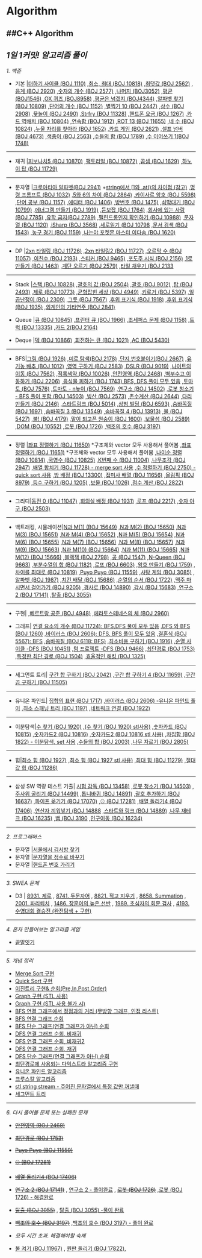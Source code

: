 # Algorithm
##C++ Algorithm
----
*1일 1커밋! 알고리즘 풀이*
----

*1. 백준*

+ 기본 |[더하기 사이클 (BOJ 1110)](https://github.com/danielkang1003/Algorithm/blob/master/백준/boj1110.cpp)
,[최소, 최대 (BOJ 10818)](https://github.com/danielkang1003/Algorithm/blob/master/백준/boj10818.cpp)
,[최댓값 (BOJ 2562)](https://github.com/danielkang1003/Algorithm/blob/master/백준/boj2562.cpp)
,[음계 (BOJ 2920)](https://github.com/danielkang1003/Algorithm/blob/master/백준/boj2920.cpp)
,[숫자의 개수 (BOJ 2577)](https://github.com/danielkang1003/Algorithm/blob/master/백준/boj2577.cpp)
,[나머지 (BOJ3052)](https://github.com/danielkang1003/Algorithm/blob/master/백준/boj3052.cpp)
,[평균 (BOJ1546)](https://github.com/danielkang1003/Algorithm/blob/master/백준/boj1546.cpp)
,[OX 퀴즈 (BOJ8958)](https://github.com/danielkang1003/Algorithm/blob/master/백준/boj8958.cpp)
,[평균은 넘겠지 (BOJ4344)](https://github.com/danielkang1003/Algorithm/blob/master/백준/boj4344.cpp)
,[알파벳 찾기 (BOJ 10809)](https://github.com/danielkang1003/Algorithm/blob/master/백준/boj10809.cpp)
,[단어의 개수 (BOJ 1152)](https://github.com/danielkang1003/Algorithm/blob/master/백준/boj1152.cpp)
,[별찍기 10 (BOJ 2447)](https://github.com/danielkang1003/Algorithm/blob/master/백준/boj2447.cpp)
,[상수 (BOJ 2908)](https://github.com/danielkang1003/Algorithm/blob/master/백준/boj2908.cpp)
,[윷놀이 (BOJ 2490)](https://github.com/danielkang1003/Algorithm/blob/master/백준/boj2490.cpp)
,[Strfry (BOJ 11328)](https://github.com/danielkang1003/Algorithm/blob/master/백준/boj11328.cpp)
,[핸드폰 요금 (BOJ 1267)](https://github.com/danielkang1003/Algorithm/blob/master/백준/boj1267.cpp)
,[카드 역배치 (BOJ 10804)](https://github.com/danielkang1003/Algorithm/blob/master/백준/boj10804.cpp)
,[연속합 (BOJ 1912)](https://github.com/danielkang1003/Algorithm/blob/master/백준/boj1912.cpp)
,[ROT 13 (BOJ 11655)](https://github.com/danielkang1003/Algorithm/blob/master/백준/boj11655.cpp)
,[네 수 (BOJ 10824)](https://github.com/danielkang1003/Algorithm/blob/master/백준/boj10824.cpp)
,[누울 자리를 찾아라 (BOJ 1652)](https://github.com/danielkang1003/Algorithm/blob/master/백준/boj1652.cpp)
,[카드 게임 (BOJ 2621)](https://github.com/danielkang1003/Algorithm/blob/master/백준/boj2621.cpp)
,[셀프 넘버 (BOJ 4673)](https://github.com/danielkang1003/Algorithm/blob/master/백준/boj4673.cpp)
,[색종이 (BOJ 2563)](https://github.com/danielkang1003/Algorithm/blob/master/백준/boj2563.cpp)
,[수들의 합 (BOJ 1789)](https://github.com/danielkang1003/Algorithm/blob/master/백준/boj1789.cpp)
,[수 이어쓰기 1(BOJ 1748)](https://github.com/danielkang1003/Algorithm/blob/master/백준/boj1748.cpp)
----

+ 재귀 |[피보나치5 (BOJ 10870)](https://github.com/danielkang1003/Algorithm/blob/master/백준/재귀/boj10870.cpp)
,[팩토리얼 (BOJ 10872)](https://github.com/danielkang1003/Algorithm/blob/master/백준/재귀/boj10872.cpp)
,[곱셈 (BOJ 1629)](https://github.com/danielkang1003/Algorithm/blob/master/백준/재귀/boj1629.cpp)
,[하노이 탑 (BOJ 11729)](https://github.com/danielkang1003/Algorithm/blob/master/백준/재귀/boj11729.cpp)
----

+ 문자열 |[크로아티아 알파벳(BOJ 2941)](https://github.com/danielkang1003/Algorithm/blob/master/백준/문자열/boj2941.cpp)
		+[string에서 []와 .at()의 차이점 (참고)](https://neodreamer-dev.tistory.com/m/256)
,[명령 프롬프트 (BOJ 1032)](https://github.com/danielkang1003/Algorithm/blob/master/백준/문자열/boj1032.cpp)
,[5와 6의 차이 (BOJ 2864)](https://github.com/danielkang1003/Algorithm/blob/master/백준/문자열/boj2864.cpp)
,[카이사르 암호 (BOJ 5598)](https://github.com/danielkang1003/Algorithm/blob/master/백준/문자열/boj5598.cpp)
,[단어 공부 (BOJ 1157)](https://github.com/danielkang1003/Algorithm/blob/master/백준/문자열/boj1157.cpp)
,[에디터 (BOJ 1406)](https://github.com/danielkang1003/Algorithm/blob/master/백준/문자열/boj1406.cpp)
,[방번호 (BOJ 1475)](https://github.com/danielkang1003/Algorithm/blob/master/백준/문자열/boj1475.cpp)
,[쇠막대기 (BOJ 10799)](https://github.com/danielkang1003/Algorithm/blob/master/백준/문자열/boj10799.cpp)
,[에너그램 만들기 (BOJ 1919)](https://github.com/danielkang1003/Algorithm/blob/master/백준/문자열/boj1919.cpp)
,[듣보잡 (BOJ 1764)](https://github.com/danielkang1003/Algorithm/blob/master/백준/문자열/boj1764.cpp)
,[회사에 있는 사람 (BOJ 7785)](https://github.com/danielkang1003/Algorithm/blob/master/백준/문자열/boj7785.cpp)
,[유학 금지(BOJ 2789)](https://github.com/danielkang1003/Algorithm/blob/master/백준/문자열/boj2789.cpp)
,[팰린드롬인지 확인하기 (BOJ 10988)](https://github.com/danielkang1003/Algorithm/blob/master/백준/문자열/boj10988.cpp)
,[문자열 (BOJ 1120)](https://github.com/danielkang1003/Algorithm/blob/master/백준/문자열/boj1120.cpp)
,[iSharp (BOJ 3568)](https://github.com/danielkang1003/Algorithm/blob/master/백준/문자열/boj3568.cpp)
,[세로읽기 (BOJ 10798](https://github.com/danielkang1003/Algorithm/blob/master/백준/문자열/boj10798.cpp)
,[문서 검색 (BOJ 1543)](https://github.com/danielkang1003/Algorithm/blob/master/백준/문자열/boj1543.cpp)
,[농구 경기 (BOJ 1159)](https://github.com/danielkang1003/Algorithm/blob/master/백준/문자열/boj1159.cpp)
,[나는야 포켓몬 마스터 이다솜 (BOJ 1620)](https://github.com/danielkang1003/Algorithm/blob/master/백준/문자열/boj1620.cpp)
----

+ DP |[2xn 타일링 (BOJ 11726)](https://github.com/danielkang1003/Algorithm/blob/master/백준/DP/boj11726.cpp)
,[2xn 타일링2 (BOJ 11727)](https://github.com/danielkang1003/Algorithm/blob/master/백준/DP/boj11727.cpp)
,[오르막 수 (BOJ 11057)](https://github.com/danielkang1003/Algorithm/blob/master/백준/DP/boj11057.cpp)
,[이친수 (BOJ 2193)](https://github.com/danielkang1003/Algorithm/blob/master/백준/DP/boj2193.cpp)
,[스티커 (BOJ 9465)](https://github.com/danielkang1003/Algorithm/blob/master/백준/DP/boj9465.cpp)
,[포도주 시식 (BOJ 2156)](https://github.com/danielkang1003/Algorithm/blob/master/백준/DP/boj2156.cpp)
,[1로 만들기 (BOJ 1463)](https://github.com/danielkang1003/Algorithm/blob/master/백준/DP/boj1463.cpp)
,[계단 오르기 (BOJ 2579)](https://github.com/danielkang1003/Algorithm/blob/master/백준/DP/boj2579.cpp)
,[타일 채우기 (BOJ 2133](https://github.com/danielkang1003/Algorithm/blob/master/백준/DP/boj2133.cpp)
----

+ Stack |[스택 (BOJ 10828)](https://github.com/danielkang1003/Algorithm/blob/master/boj10828.cpp)
,[괄호의 값 (BOJ 2504)](https://github.com/danielkang1003/Algorithm/blob/master/boj2504.cpp)
,[괄호 (BOJ 9012)](https://github.com/danielkang1003/Algorithm/blob/master/boj9012.cpp)
,[탑 (BOJ 2493)](https://github.com/danielkang1003/Algorithm/blob/master/boj2493.cpp)
,[제로 (BOJ 10773)](https://github.com/danielkang1003/Algorithm/blob/master/boj10773.cpp)
,[균형잡힌 세상 (BOJ 4949)](https://github.com/danielkang1003/Algorithm/blob/master/boj4949.cpp)
,[키로거 (BOJ 5397)](https://github.com/danielkang1003/Algorithm/blob/master/boj5397.cpp)
,[일곱난쟁이 (BOJ 2309)](https://github.com/danielkang1003/Algorithm/blob/master/boj2309.cpp)
,[그릇 (BOJ 7567)](https://github.com/danielkang1003/Algorithm/blob/master/boj7567.cpp)
,[후위 표기식 (BOJ 1918)](https://github.com/danielkang1003/Algorithm/blob/master/boj1918.cpp)
,[후위 표기식 (BOJ 1935)](https://github.com/danielkang1003/Algorithm/blob/master/boj1935.cpp)
,[외계인의 기타연주 (BOJ 2841)](https://github.com/danielkang1003/Algorithm/blob/master/boj2841.cpp)


+ Queue |[큐 (BOJ 10845)](https://github.com/danielkang1003/Algorithm/blob/master/boj10845.cpp)
,[프린터 큐 (BOJ 1966)](https://github.com/danielkang1003/Algorithm/blob/master/boj1966.cpp)
,[조세퍼스 문제 (BOJ 1158)](https://github.com/danielkang1003/Algorithm/blob/master/boj1158.cpp)
,[트럭 (BOJ 13335)](https://github.com/danielkang1003/Algorithm/blob/master/boj13335.cpp)
,[카드 2(BOJ 2164)](https://github.com/danielkang1003/Algorithm/blob/master/boj2164.cpp)

+ Deque |[덱 (BOJ 10866)](https://github.com/danielkang1003/Algorithm/blob/master/boj10866.cpp)
,[회전하는 큐 (BOJ 1021)](https://github.com/danielkang1003/Algorithm/blob/master/boj1021.cpp)
,[AC (BOJ 5430)](https://github.com/danielkang1003/Algorithm/blob/master/boj5430.cpp)
----

+ BFS|[그림 (BOJ 1926)](https://github.com/danielkang1003/Algorithm/blob/master/boj1926.cpp)
,[미로 탐색(BOJ 2178)](https://github.com/danielkang1003/Algorithm/blob/master/boj2178.cpp)
,[단지 번호붙이기(BOJ 2667)](https://github.com/danielkang1003/Algorithm/blob/master/boj2667.cpp)
,[유기농 배추 (BOJ 1012)](https://github.com/danielkang1003/Algorithm/blob/master/boj1012.cpp)
,[영역 구하기 (BOJ 2583)](https://github.com/danielkang1003/Algorithm/blob/master/boj2583.cpp)
,[DSLR (BOJ 9019)](https://github.com/danielkang1003/Algorithm/blob/master/boj9019.cpp)
,[나이트의 이동 (BOJ 7562)](https://github.com/danielkang1003/Algorithm/blob/master/boj7562.cpp)
,[적록색약 (BOJ 10026)](https://github.com/danielkang1003/Algorithm/blob/master/boj10026.cpp)
,[안전영역 (BOJ 2468)](https://github.com/danielkang1003/Algorithm/blob/master/boj2468solved.cpp)
,[벽부수고 이동하기 (BOJ 2206)](https://github.com/danielkang1003/Algorithm/blob/master/boj2206.cpp)
,[음식물 피하기 (BOJ 1743) BFS, DFS 풀이 모두 있음](https://github.com/danielkang1003/Algorithm/blob/master/boj1743.cpp)
,[토마토 (BOJ 7576)](https://github.com/danielkang1003/Algorithm/blob/master/boj7576.cpp)
,[토마토 - n높이 (BOJ 7569)](https://github.com/danielkang1003/Algorithm/blob/master/boj7569.cpp)
,[연구소 (BOJ 14502)](https://github.com/danielkang1003/Algorithm/blob/master/boj14502.cpp)
,[로봇 청소기 - BFS 풀이 포함 (BOJ 14503)](https://github.com/danielkang1003/Algorithm/blob/master/boj14503.cpp)
,[빙산 (BOJ 2573)](https://github.com/danielkang1003/Algorithm/blob/master/boj2573.cpp)
,[촌수계산 (BOJ 2644)](https://github.com/danielkang1003/Algorithm/blob/master/boj2644.cpp)
,[다리 만들기 (BOJ 2146)](https://github.com/danielkang1003/Algorithm/blob/master/boj2146.cpp)
,[스타트링크 (BOJ 5014)](https://github.com/danielkang1003/Algorithm/blob/master/boj5014.cpp)
,[상범 빌딩 (BOJ 6593)](https://github.com/danielkang1003/Algorithm/blob/master/boj6593.cpp)
,[숨바꼭질 (BOJ 1697)](https://github.com/danielkang1003/Algorithm/blob/master/boj1697.cpp)
,[숨바꼭질 3 (BOJ 13549)](https://github.com/danielkang1003/Algorithm/blob/master/boj13549.cpp)
,[숨바꼭질 4 (BOJ 13913)](https://github.com/danielkang1003/Algorithm/blob/master/boj13913.cpp)
,[불 (BOJ 5427)](https://github.com/danielkang1003/Algorithm/blob/master/boj5427.cpp)
,[불! (BOJ 4179)](https://github.com/danielkang1003/Algorithm/blob/master/boj4179.cpp)
,[말이 되고픈 원숭이 (BOJ 1600)](https://github.com/danielkang1003/Algorithm/blob/master/boj1600.cpp)
,[보물섬 (BOJ 2589)](https://github.com/danielkang1003/Algorithm/blob/master/boj2589.cpp)
,[DOM (BOJ 10552)](https://github.com/danielkang1003/Algorithm/blob/master/boj10552.cpp)
,[로봇 (BOJ 1726)](https://github.com/danielkang1003/Algorithm/blob/master/boj1726.cpp)
,[백조의 호수 (BOJ 3197)](https://github.com/danielkang1003/Algorithm/blob/master/boj3197.cpp)
----

+ 정렬 |[좌표 정렬하기 (BOJ 11650)](https://github.com/danielkang1003/Algorithm/blob/master/boj11650.cpp)
		*구조체와 vector 모두 사용해서 풀어봄
,[좌표 정렬하기 (BOJ 11651)](https://github.com/danielkang1003/Algorithm/blob/master/boj11651.cpp)
		*구조체와 vector 모두 사용해서 풀어봄
,[나이순 정렬 (BOJ 10814)](https://github.com/danielkang1003/Algorithm/blob/master/boj10814.cpp)
,[국영수 (BOJ 10825)](https://github.com/danielkang1003/Algorithm/blob/master/boj10825.cpp)
,[K번째 수 (BOJ 11004)](https://github.com/danielkang1003/Algorithm/blob/master/boj11004.cpp)
,[나무조각 (BOJ 2947)](https://github.com/danielkang1003/Algorithm/blob/master/boj2947.cpp)
,[배열 합치기 (BOJ 11728) - merge sort 사용](https://github.com/danielkang1003/Algorithm/blob/master/boj11728.cpp)
,[수 정렬하기 (BOJ 2750) - quick sort 사용](https://github.com/danielkang1003/Algorithm/blob/master/quick_sort.cpp)
,[방 배정 (BOJ 13300)](https://github.com/danielkang1003/Algorithm/blob/master/boj13300.cpp)
,[접미사 배열 (BOJ 11656)](https://github.com/danielkang1003/Algorithm/blob/master/boj11656.cpp)
,[올림픽 (BOJ 8979)](https://github.com/danielkang1003/Algorithm/blob/master/boj8979.cpp)
,[등수 구하기 (BOJ 1205)](https://github.com/danielkang1003/Algorithm/blob/master/boj1205.cpp)
,[보물 (BOJ 1026)](https://github.com/danielkang1003/Algorithm/blob/master/boj1026.cpp)
,[점수 계산 (BOJ 2822)](https://github.com/danielkang1003/Algorithm/blob/master/boj2822.cpp)
----

+ 그리디|[동전 0 (BOJ 11047)](https://github.com/danielkang1003/Algorithm/blob/master/boj11047.cpp)
,[회의실 배정 (BOJ 1931)](https://github.com/danielkang1003/Algorithm/blob/master/boj1931.cpp)
,[로프 (BOJ 2217)](https://github.com/danielkang1003/Algorithm/blob/master/boj2217.cpp)
,[숫자 야구 (BOJ 2503)](https://github.com/danielkang1003/Algorithm/blob/master/boj2503.cpp)
----

+ 백트래킹, 시뮬레이션|[N과 M(1) (BOJ 15649)](https://github.com/danielkang1003/Algorithm/blob/master/boj15649.cpp)
,[N과 M(2) (BOJ 15650)](https://github.com/danielkang1003/Algorithm/blob/master/boj15650.cpp)
,[N과 M(3) (BOJ 15651)](https://github.com/danielkang1003/Algorithm/blob/master/boj15651.cpp)
,[N과 M(4) (BOJ 15652)](https://github.com/danielkang1003/Algorithm/blob/master/boj15652.cpp)
,[N과 M(5) (BOJ 15654)](https://github.com/danielkang1003/Algorithm/blob/master/boj15654.cpp)
,[N과 M(6) (BOJ 15655)](https://github.com/danielkang1003/Algorithm/blob/master/boj15655.cpp)
,[N과 M(7) (BOJ 15656)](https://github.com/danielkang1003/Algorithm/blob/master/boj15656.cpp)
,[N과 M(8) (BOJ 15657)](https://github.com/danielkang1003/Algorithm/blob/master/boj15657.cpp)
,[N과 M(9) (BOJ 15663)](https://github.com/danielkang1003/Algorithm/blob/master/boj15663.cpp)
,[N과 M(10) (BOJ 15664)](https://github.com/danielkang1003/Algorithm/blob/master/boj15664.cpp)
,[N과 M(11) (BOJ 15665)](https://github.com/danielkang1003/Algorithm/blob/master/boj15665.cpp)
,[N과 M(12) (BOJ 15666)](https://github.com/danielkang1003/Algorithm/blob/master/boj15666.cpp)
,[블랙잭 (BOJ 2798)](https://github.com/danielkang1003/Algorithm/blob/master/boj2798.cpp)
,[공 (BOJ 1547)](https://github.com/danielkang1003/Algorithm/blob/master/boj1547.cpp)
,[N-Queen (BOJ 9663)](https://github.com/danielkang1003/Algorithm/blob/master/boj9663.cpp)
,[부분수열의 합 (BOJ 1182)](https://github.com/danielkang1003/Algorithm/blob/master/boj1182.cpp)
,[로또 (BOJ 6603)](https://github.com/danielkang1003/Algorithm/blob/master/boj6603.cpp)
,[암호 만들기 (BOJ 1759)](https://github.com/danielkang1003/Algorithm/blob/master/boj1759.cpp)
,[차이를 최대로 (BOJ 10819)](https://github.com/danielkang1003/Algorithm/blob/master/boj10819.cpp)
,[Puyo Puyo (BOJ 11559)](https://github.com/danielkang1003/Algorithm/blob/master/boj11559.cpp)
,[사탕 게임 (BOJ 3085)](https://github.com/danielkang1003/Algorithm/blob/master/boj3085.cpp)
,[알파벳 (BOJ 1987)](https://github.com/danielkang1003/Algorithm/blob/master/boj1987.cpp)
,[치킨 배달 (BOJ 15686)](https://github.com/danielkang1003/Algorithm/blob/master/boj15686.cpp)
,[순열의 순서 (BOJ 1722)](https://github.com/danielkang1003/Algorithm/blob/master/boj1722.cpp)
,[맥주 마시면서 걸어가기 (BOJ 9205)](https://github.com/danielkang1003/Algorithm/blob/master/boj9205.cpp)
,[경사로 (BOJ 14890)](https://github.com/danielkang1003/Algorithm/blob/master/boj14890.cpp)
,[감시 (BOJ 15683)](https://github.com/danielkang1003/Algorithm/blob/master/boj15683.cpp)
,[연구소 2 (BOJ 17141)](https://github.com/danielkang1003/Algorithm/blob/master/boj17141.cpp)
,[탈출 (BOJ 3055)](https://github.com/danielkang1003/Algorithm/blob/master/boj3055.cpp)
----

+ 구현|
,[베르트랑 공준 (BOJ 4948)](https://github.com/danielkang1003/Algorithm/blob/master/boj4948.cpp)
,[에라토스테네스의 체 (BOJ 2960)](https://github.com/danielkang1003/Algorithm/blob/master/boj2960.cpp)

+ 그래프|
[연결 요소의 개수 (BOJ 11724): BFS,DFS 풀이 모두 있음](https://github.com/danielkang1003/Algorithm/blob/master/boj11724.cpp)
,[DFS 와 BFS (BOJ 1260)](https://github.com/danielkang1003/Algorithm/blob/master/boj1260.cpp)
,[바이러스 (BOJ 2606): DFS, BFS 풀이 모두 있음](https://github.com/danielkang1003/Algorithm/blob/master/boj2606.cpp)
,[결혼식 (BOJ 5567): BFS](https://github.com/danielkang1003/Algorithm/blob/master/boj5567.cpp)
,[숨바꼭질 (BOJ 6118: BFS)](https://github.com/danielkang1003/Algorithm/blob/master/boj6118.cpp)
,[최소비용 구하기 (BOJ 1916)](https://github.com/danielkang1003/Algorithm/blob/master/boj1916.cpp)
,[순열 사이클 -DFS (BOJ 10451)](https://github.com/danielkang1003/Algorithm/blob/master/boj10451.cpp)
,[텀 프로젝트 -DFS (BOJ 9466)](https://github.com/danielkang1003/Algorithm/blob/master/boj9466.cpp)
,[최단경로 (BOJ 1753)](https://github.com/danielkang1003/Algorithm/blob/master/boj1753_repeat.cpp)
,[특정한 최단 경로 (BOJ 1504)](https://github.com/danielkang1003/Algorithm/blob/master/boj1504.cpp)
,[효율적인 해킹 (BOJ 1325)](https://github.com/danielkang1003/Algorithm/blob/master/boj1325.cpp)
----

+ 세그먼트 트리|
[구간 합 구하기 (BOJ 2042)](https://github.com/danielkang1003/Algorithm/blob/master/boj2042.cpp)
,[구간 합 구하기 4 (BOJ 11659)](https://github.com/danielkang1003/Algorithm/blob/master/boj11659.cpp)
,[구간 곱 구하기 (BOJ 11505)](https://github.com/danielkang1003/Algorithm/blob/master/boj11505.cpp)
----

+ 유니온 파인드|
[집합의 표현 (BOJ 1717)](https://github.com/danielkang1003/Algorithm/blob/master/boj1717.cpp)
,[바이러스 (BOJ 2606) -유니온 파인드 풀이](https://github.com/danielkang1003/Algorithm/blob/master/boj2606_unionfind.cpp)
,[최소 스패닝 트리 (BOJ 1197)](https://github.com/danielkang1003/Algorithm/blob/master/boj1197.cpp)
,[네트워크 연결 (BOJ 1922)](https://github.com/danielkang1003/Algorithm/blob/master/boj1922.cpp)
----

+ 이분탐색|[수 찾기 (BOJ 1920)](https://github.com/danielkang1003/Algorithm/blob/master/boj1920.cpp)
,[(수  찾기 (BOJ 1920) stl사용)](https://github.com/danielkang1003/Algorithm/blob/master/boj1920_bs.cpp)
,[숫자카드 (BOJ 10815)](https://github.com/danielkang1003/Algorithm/blob/master/boj10815.cpp)
,[숫자카드2 (BOJ 10816)](https://github.com/danielkang1003/Algorithm/blob/master/boj10816.cpp)
,[숫자카드2 (BOJ 10816 stl 사용)](https://github.com/danielkang1003/Algorithm/blob/master/boj10816_bound.cpp)
,[차집합 (BOJ 1822) - 이분탐색, set 사용](https://github.com/danielkang1003/Algorithm/blob/master/boj1822.cpp)
,[수들의 합 (BOJ 2003)](https://github.com/danielkang1003/Algorithm/blob/master/boj2003.cpp)
,[나무 자르기 (BOJ 2805)](https://github.com/danielkang1003/Algorithm/blob/master/boj2805.cpp)
----

+ 힙|[최소 힙 (BOJ 1927)](https://github.com/danielkang1003/Algorithm/blob/master/boj1927.cpp)
,[최소 힙 (BOJ 1927 stl 사용)](https://github.com/danielkang1003/Algorithm/blob/master/boj1927_stl.cpp)
,[최대 힙 (BOJ 11279)](https://github.com/danielkang1003/Algorithm/blob/master/boj11279.cpp)
,[절대값 힙 (BOJ 11286)](https://github.com/danielkang1003/Algorithm/blob/master/boj11286.cpp)
----

+ 삼성 SW 역량 테스트 기출|
[시험 감독 (BOJ 13458)](https://github.com/danielkang1003/Algorithm/blob/master/boj13458.cpp)
,[로봇 청소기 (BOJ 14503)](https://github.com/danielkang1003/Algorithm/blob/master/boj14503.cpp)
,[주사위 굴리기 (BOJ 14499)](https://github.com/danielkang1003/Algorithm/blob/master/boj14499.cpp)
,[톱니바퀴 (BOJ 14891)](https://github.com/danielkang1003/Algorithm/blob/master/boj14891.cpp)
,[괄호 추가하기 (BOJ 16637)](https://github.com/danielkang1003/Algorithm/blob/master/boj2503.cpp)
,[파이프 옮기기 (BOJ 17070)](https://github.com/danielkang1003/Algorithm/blob/master/boj17070.cpp)
,[⚾ (BOJ 17281)](https://github.com/danielkang1003/Algorithm/blob/master/boj17281.cpp)
,[배열 돌리기4 (BOJ 17406)](https://github.com/danielkang1003/Algorithm/blob/master/boj17406.cpp)
,[연산자 끼워넣기 (BOJ 14888](https://github.com/danielkang1003/Algorithm/blob/master/boj14888.cpp)
,[스타트와 링크 (BOJ 14889)](https://github.com/danielkang1003/Algorithm/blob/master/boj14889.cpp)
,[나무 재테크 (BOJ 16235)](https://github.com/danielkang1003/Algorithm/blob/master/boj16235.cpp)
,[뱀 (BOJ 3190](https://github.com/danielkang1003/Algorithm/blob/master/boj3190.cpp)
,[인구이동 (BOJ 16234)](https://github.com/danielkang1003/Algorithm/blob/master/boj16234.cpp)
----

*2. 프로그래머스*
+ 문자열 |[서울에서 김서방 찾기](https://github.com/danielkang1003/Algorithm/blob/master/%EC%84%9C%EC%9A%B8%EC%97%90%EC%84%9C%20%EA%B9%80%EC%84%9C%EB%B0%A9%EC%B0%BE%EA%B8%B0.cpp)
+ 문자열 |[문자열을 정수로 바꾸기](https://github.com/danielkang1003/Algorithm/blob/master/%EB%AC%B8%EC%9E%90%EC%97%B4%EC%9D%84%20%EC%A0%95%EC%88%98%EB%A1%9C%20%EB%B0%94%EA%BE%B8%EA%B8%B0.cpp)
+ 문자열 |[핸드폰 번호 가리기](https://github.com/danielkang1003/Algorithm/blob/master/%ED%95%B8%EB%93%9C%ED%8F%B0%20%EB%B2%88%ED%98%B8%20%EA%B0%80%EB%A6%AC%EA%B8%B0.cpp)
----

*3. SWEA 문제*
+ D3 | [8931. 제로](https://github.com/danielkang1003/Algorithm/blob/master/zero.cpp)
, [8741. 두문자어](https://github.com/danielkang1003/Algorithm/blob/master/swea8741.cpp)
, [8821. 적고 지우기](https://github.com/danielkang1003/Algorithm/blob/master/swea8821.cpp)
, [8658. Summation](https://github.com/danielkang1003/Algorithm/blob/master/swea8685.cpp)
, [2001. 파리퇴치](https://github.com/danielkang1003/Algorithm/blob/master/swea2001.cpp)
, [1486. 장훈이의 높은 선반](https://github.com/danielkang1003/Algorithm/blob/master/swea1486.cpp)
, [1989. 초심자의 회문 검사](https://github.com/danielkang1003/Algorithm/blob/master/swea1989.cpp)
, [4193. 수영대회 결승전 (완전탐색 + 구현)](https://github.com/danielkang1003/Algorithm/blob/master/swea4193.cpp)
----

*4. 혼자 만들어보는 알고리즘 게임*
- [끝말잇기](https://github.com/danielkang1003/Algorithm/blob/master/%EB%81%9D%EB%A7%90%EC%9E%87%EA%B8%B0%EA%B2%8C%EC%9E%84.cpp)
----

*5. 개념 정리*
+ [Merge Sort 구현](https://github.com/danielkang1003/Algorithm/blob/master/merge_sort.cpp)
+ [Quick Sort 구현](https://github.com/danielkang1003/Algorithm/blob/master/quick_sort.cpp)
+ [이진트리 구현& 순회(Pre,In,Post Order)](https://github.com/danielkang1003/Algorithm/blob/master/preinpostorder.cpp)
+ [Graph 구현 (STL 사용)](https://github.com/danielkang1003/Algorithm/blob/master/graph.cpp)
+ [Graph 구현 (STL 사용 불가 시)](https://github.com/danielkang1003/Algorithm/blob/master/graph_no_stl.cpp)
+ [BFS 연결 그래프에서 정점과의 거리 (무방향 그래프, 인접 리스트)](https://github.com/danielkang1003/Algorithm/blob/master/undirectedGraph.cpp)
+ [BFS 연결 그래프 순회](https://github.com/danielkang1003/Algorithm/blob/master/graph_circuit.cpp)
+ [BFS 단순 그래프(연결 그래프가 아닌) 순회](https://github.com/danielkang1003/Algorithm/blob/master/simple_graph_circuit.cpp)
+ [DFS 연결 그래프 순회, 비재귀](https://github.com/danielkang1003/Algorithm/blob/master/dfs_graph_circuit.cpp)
+ [DFS 연결 그래프 순회, 비재귀2](https://github.com/danielkang1003/Algorithm/blob/master/graph_circuit_2.cpp)
+ [DFS 연결 그래프 순회, 재귀](https://github.com/danielkang1003/Algorithm/blob/master/recur_graph.cpp)
+ [DFS 단순 그래프(연결 그래프가 아닌) 순회](https://github.com/danielkang1003/Algorithm/blob/master/simple_graph_circuit_dfs.cpp)
+ [최단경로에 사용되는 다익스트라 알고리즘 구현](https://github.com/danielkang1003/Algorithm/blob/master/dijkstra.cpp)
+ [유니온 파인드 알고리즘](https://github.com/danielkang1003/Algorithm/blob/master/unionfind.cpp)
+ [크루스칼 알고리즘](https://github.com/danielkang1003/Algorithm/blob/master/kruskal.cpp)
+ [stl string stream - 주어진 문자열에서 특정 값만 꺼낼때](https://github.com/danielkang1003/Algorithm/blob/master/stringstream.cpp)
+ [세그먼트 트리](https://github.com/danielkang1003/Algorithm/blob/master/segmentTree.cpp)
----

*6. 다시 풀어볼 문제 또는 실패한 문제*
+ ~~[안전영역 (BOJ 2468)](https://github.com/danielkang1003/Algorithm/blob/master/boj2468.cpp)~~
+ ~~[최단경로 (BOJ 1753)](https://github.com/danielkang1003/Algorithm/blob/master/boj1753.cpp)~~
+ ~~[Puyo Puyo (BOJ 11559)](https://github.com/danielkang1003/Algorithm/blob/master/boj11559.cpp)~~
+ ~~[⚾ (BOJ 17281)](https://github.com/danielkang1003/Algorithm/blob/master/boj17281.cpp)~~
+ ~~[배열 돌리기4 (BOJ 17406)](https://github.com/danielkang1003/Algorithm/blob/master/boj17406.cpp)~~
+ ~~[연구소 2 (BOJ 17141)](https://github.com/danielkang1003/Algorithm/blob/master/boj17141_tryingToSolve.cpp)~~
, [연구소 2 - 풀이완료](https://github.com/danielkang1003/Algorithm/blob/master/boj17141.cpp)
, ~~[로봇 (BOJ 1726)](https://github.com/danielkang1003/Algorithm/blob/master/boj1726NoAC.cpp)~~
,[로봇 (BOJ 1726) - 해결완료](https://github.com/danielkang1003/Algorithm/blob/master/boj1726.cpp)
+ ~~[탈출 (BOJ 3055)](https://github.com/danielkang1003/Algorithm/blob/master/boj17822_noAC.cpp)~~
, [탈출 (BOJ 3055) -풀이 완료](https://github.com/danielkang1003/Algorithm/blob/master/boj3055.cpp)
+ ~~[백조의 호수 (BOJ 3197)](https://github.com/danielkang1003/Algorithm/blob/master/boj3197_TimeOut.cpp)~~
,[백조의 호수 (BOJ 3197) - 풀이 완료](https://github.com/danielkang1003/Algorithm/blob/master/boj3197.cpp)

+ *모두 시간 초과. 해결해야할 숙제*
+ [불 켜기 (BOJ 11967)](https://github.com/danielkang1003/Algorithm/blob/master/boj11967.cpp)
, [원판 돌리기 (BOJ 17822)](https://github.com/danielkang1003/Algorithm/blob/master/boj17822_noAC.cpp),


